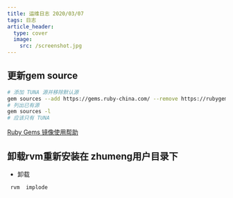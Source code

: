 ```yaml
---
title: 运维日志 2020/03/07
tags: 日志
article_header:
  type: cover
  image:
    src: /screenshot.jpg
---
```



## 更新gem source


```sh
# 添加 TUNA 源并移除默认源
gem sources --add https://gems.ruby-china.com/ --remove https://rubygems.org/
# 列出已有源
gem sources -l
# 应该只有 TUNA 

```
[Ruby Gems 镜像使用帮助][1]


[1]: https://gems.ruby-china.com/


## 卸载rvm重新安装在 zhumeng用户目录下

- 卸载
```
 rvm  implode
```
